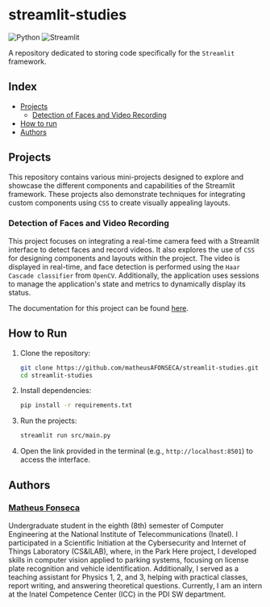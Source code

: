 # streamlit-studies

![Python](https://img.shields.io/badge/language-Python-yellow) 
![Streamlit](https://img.shields.io/badge/framework-Streamlit-red)

A repository dedicated to storing code specifically for the ``Streamlit`` framework.

## Index

- [Projects](#projects)
  - [Detection of Faces and Video Recording](#detection-of-faces-and-video-recording)
- [How to run](#how-to-run)
- [Authors](#authors)

## Projects

This repository contains various mini-projects designed to explore and showcase the different components and capabilities of the Streamlit framework. These projects also demonstrate techniques for integrating custom components using ``CSS`` to create visually appealing layouts.

### Detection of Faces and Video Recording

This project focuses on integrating a real-time camera feed with a Streamlit interface to detect faces and record videos. It also explores the use of ``CSS`` for designing components and layouts within the project. The video is displayed in real-time, and face detection is performed using the ``Haar Cascade classifier`` from ``OpenCV``. Additionally, the application uses sessions to manage the application's state and metrics to dynamically display its status.

The documentation for this project can be found [here](WebCamRecordFaceDetection/explanation.md).

## How to Run
1. Clone the repository:

   ```bash
   git clone https://github.com/matheusAFONSECA/streamlit-studies.git
   cd streamlit-studies
   ```

2. Install dependencies:

    ```bash
    pip install -r requirements.txt
    ```

3. Run the projects:

    ```bash
    streamlit run src/main.py
    ```

4. Open the link provided in the terminal (e.g., `http://localhost:8501`) to access the interface.

## Authors

### [Matheus Fonseca](https://github.com/matheusAFONSECA)

Undergraduate student in the eighth (8th) semester of Computer Engineering at the National Institute of Telecommunications (Inatel). I participated in a Scientific Initiation at the Cybersecurity and Internet of Things Laboratory (CS&ILAB), where, in the Park Here project, I developed skills in computer vision applied to parking systems, focusing on license plate recognition and vehicle identification. Additionally, I served as a teaching assistant for Physics 1, 2, and 3, helping with practical classes, report writing, and answering theoretical questions. Currently, I am an intern at the Inatel Competence Center (ICC) in the PDI SW department.
